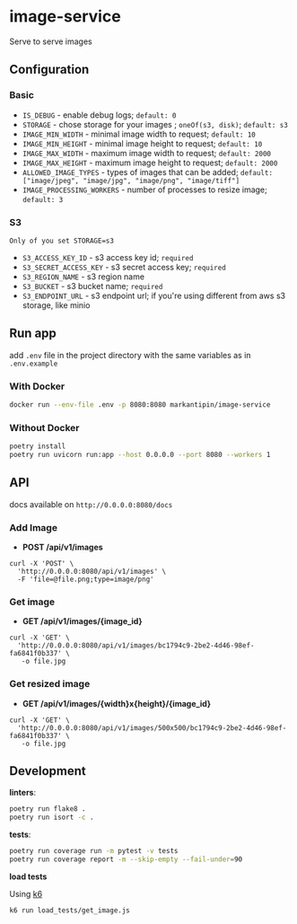 # image-service
Serve to serve images

## Configuration
### Basic
* `IS_DEBUG` - enable debug logs; `default: 0`
* `STORAGE` - chose storage for your images ; `oneOf(s3, disk)`; `default: s3`
* `IMAGE_MIN_WIDTH` - minimal image width to request; `default: 10`
* `IMAGE_MIN_HEIGHT` - minimal image height to request; `default: 10`
* `IMAGE_MAX_WIDTH` - maximum image width to request; `default: 2000`
* `IMAGE_MAX_HEIGHT` - maximum image height to request; `default: 2000`
* `ALLOWED_IMAGE_TYPES` - types of images that can be added; `default: ["image/jpeg", "image/jpg", "image/png", "image/tiff"]`
* `IMAGE_PROCESSING_WORKERS` - number of processes to resize image; `default: 3`

### S3
`Only of you set STORAGE=s3`
* `S3_ACCESS_KEY_ID` - s3 access key id; `required`
* `S3_SECRET_ACCESS_KEY` - s3 secret access key; `required`
* `S3_REGION_NAME` - s3 region name
* `S3_BUCKET` - s3 bucket name; `required`
* `S3_ENDPOINT_URL` - s3 endpoint url; if you're using different from aws s3 storage, like minio


## Run app
add `.env` file in the project directory with the same variables as in `.env.example`

### With Docker
```bash
docker run --env-file .env -p 8080:8080 markantipin/image-service
```

### Without Docker
```bash
poetry install
poetry run uvicorn run:app --host 0.0.0.0 --port 8080 --workers 1
```

## API
docs available on ```http://0.0.0.0:8080/docs```

### Add Image
* **POST /api/v1/images**
```curl
curl -X 'POST' \
  'http://0.0.0.0:8080/api/v1/images' \
  -F 'file=@file.png;type=image/png'
```

### Get image
* **GET /api/v1/images/{image_id}**
```curl
curl -X 'GET' \
  'http://0.0.0.0:8080/api/v1/images/bc1794c9-2be2-4d46-98ef-fa6841f0b337' \
   -o file.jpg
```

### Get resized image
* **GET /api/v1/images/{width}x{height}/{image_id}**
```curl
curl -X 'GET' \
  'http://0.0.0.0:8080/api/v1/images/500x500/bc1794c9-2be2-4d46-98ef-fa6841f0b337' \
   -o file.jpg
```

## Development
**linters**:
```bash
poetry run flake8 .
poetry run isort -c .
```

**tests**:
```bash
poetry run coverage run -m pytest -v tests
poetry run coverage report -m --skip-empty --fail-under=90
```

**load tests**

Using [k6](https://k6.io)
```bash
k6 run load_tests/get_image.js
```
